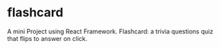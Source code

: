 # flashcard
A mini Project using React Framework.
Flashcard: a trivia questions quiz that flips to answer on click.
